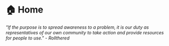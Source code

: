 # 🏠 Home

_"If the purpose is to spread awareness to a problem, it is our duty as representatives of our own community to take action and provide resources for people to use." - Rollthered_
